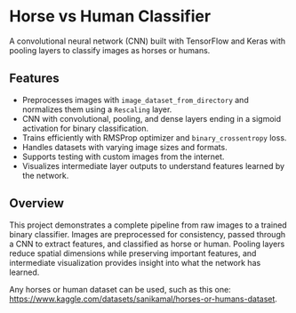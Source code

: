 # Horse vs Human Classifier

A convolutional neural network (CNN) built with TensorFlow and Keras with pooling layers to classify images as horses or humans.

## Features

- Preprocesses images with `image_dataset_from_directory` and normalizes them using a `Rescaling` layer.
- CNN with convolutional, pooling, and dense layers ending in a sigmoid activation for binary classification.
- Trains efficiently with RMSProp optimizer and `binary_crossentropy` loss.
- Handles datasets with varying image sizes and formats.
- Supports testing with custom images from the internet.
- Visualizes intermediate layer outputs to understand features learned by the network.

## Overview

This project demonstrates a complete pipeline from raw images to a trained binary classifier. Images are preprocessed for consistency, passed through a CNN to extract features, and classified as horse or human. Pooling layers reduce spatial dimensions while preserving important features, and intermediate visualization provides insight into what the network has learned.

Any horses or human dataset can be used, such as this one: https://www.kaggle.com/datasets/sanikamal/horses-or-humans-dataset.
